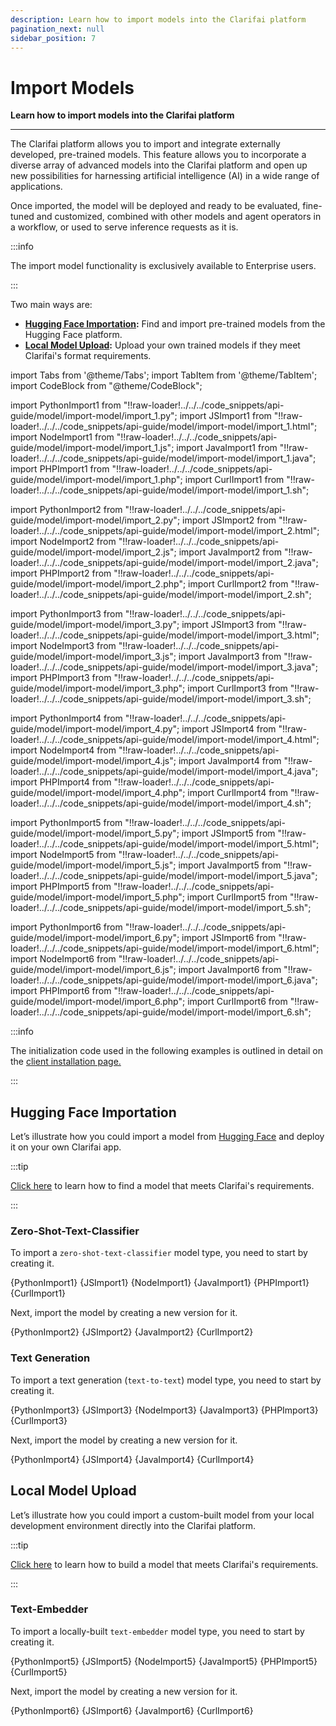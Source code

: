 ```yaml
---
description: Learn how to import models into the Clarifai platform
pagination_next: null
sidebar_position: 7
---
```


# Import Models

**Learn how to import models into the Clarifai platform**
<hr />

The Clarifai platform allows you to import and integrate externally developed, pre-trained models. This feature allows you to incorporate a diverse array of advanced models into the Clarifai platform and open up new possibilities for harnessing artificial intelligence (AI) in a wide range of applications.

Once imported, the model will be deployed and ready to be evaluated, fine-tuned and customized, combined with other models and agent operators in a workflow, or used to serve inference requests as it is.

:::info

The import model functionality is exclusively available to Enterprise users.

:::

Two main ways are:

- **[Hugging Face Importation](https://docs.clarifai.com/portal-guide/model/hf-model-importer):** Find and import pre-trained models from the Hugging Face platform.
- **[Local Model Upload](https://docs.clarifai.com/portal-guide/model/local-model-upload):** Upload your own trained models if they meet Clarifai's format requirements.

import Tabs from '@theme/Tabs';
import TabItem from '@theme/TabItem';
import CodeBlock from "@theme/CodeBlock";

import PythonImport1 from "!!raw-loader!../../../code_snippets/api-guide/model/import-model/import_1.py";
import JSImport1 from "!!raw-loader!../../../code_snippets/api-guide/model/import-model/import_1.html";
import NodeImport1 from "!!raw-loader!../../../code_snippets/api-guide/model/import-model/import_1.js";
import JavaImport1 from "!!raw-loader!../../../code_snippets/api-guide/model/import-model/import_1.java";
import PHPImport1 from "!!raw-loader!../../../code_snippets/api-guide/model/import-model/import_1.php";
import CurlImport1 from "!!raw-loader!../../../code_snippets/api-guide/model/import-model/import_1.sh";

import PythonImport2 from "!!raw-loader!../../../code_snippets/api-guide/model/import-model/import_2.py";
import JSImport2 from "!!raw-loader!../../../code_snippets/api-guide/model/import-model/import_2.html";
import NodeImport2 from "!!raw-loader!../../../code_snippets/api-guide/model/import-model/import_2.js";
import JavaImport2 from "!!raw-loader!../../../code_snippets/api-guide/model/import-model/import_2.java";
import PHPImport2 from "!!raw-loader!../../../code_snippets/api-guide/model/import-model/import_2.php";
import CurlImport2 from "!!raw-loader!../../../code_snippets/api-guide/model/import-model/import_2.sh";

import PythonImport3 from "!!raw-loader!../../../code_snippets/api-guide/model/import-model/import_3.py";
import JSImport3 from "!!raw-loader!../../../code_snippets/api-guide/model/import-model/import_3.html";
import NodeImport3 from "!!raw-loader!../../../code_snippets/api-guide/model/import-model/import_3.js";
import JavaImport3 from "!!raw-loader!../../../code_snippets/api-guide/model/import-model/import_3.java";
import PHPImport3 from "!!raw-loader!../../../code_snippets/api-guide/model/import-model/import_3.php";
import CurlImport3 from "!!raw-loader!../../../code_snippets/api-guide/model/import-model/import_3.sh";

import PythonImport4 from "!!raw-loader!../../../code_snippets/api-guide/model/import-model/import_4.py";
import JSImport4 from "!!raw-loader!../../../code_snippets/api-guide/model/import-model/import_4.html";
import NodeImport4 from "!!raw-loader!../../../code_snippets/api-guide/model/import-model/import_4.js";
import JavaImport4 from "!!raw-loader!../../../code_snippets/api-guide/model/import-model/import_4.java";
import PHPImport4 from "!!raw-loader!../../../code_snippets/api-guide/model/import-model/import_4.php";
import CurlImport4 from "!!raw-loader!../../../code_snippets/api-guide/model/import-model/import_4.sh";

import PythonImport5 from "!!raw-loader!../../../code_snippets/api-guide/model/import-model/import_5.py";
import JSImport5 from "!!raw-loader!../../../code_snippets/api-guide/model/import-model/import_5.html";
import NodeImport5 from "!!raw-loader!../../../code_snippets/api-guide/model/import-model/import_5.js";
import JavaImport5 from "!!raw-loader!../../../code_snippets/api-guide/model/import-model/import_5.java";
import PHPImport5 from "!!raw-loader!../../../code_snippets/api-guide/model/import-model/import_5.php";
import CurlImport5 from "!!raw-loader!../../../code_snippets/api-guide/model/import-model/import_5.sh";

import PythonImport6 from "!!raw-loader!../../../code_snippets/api-guide/model/import-model/import_6.py";
import JSImport6 from "!!raw-loader!../../../code_snippets/api-guide/model/import-model/import_6.html";
import NodeImport6 from "!!raw-loader!../../../code_snippets/api-guide/model/import-model/import_6.js";
import JavaImport6 from "!!raw-loader!../../../code_snippets/api-guide/model/import-model/import_6.java";
import PHPImport6 from "!!raw-loader!../../../code_snippets/api-guide/model/import-model/import_6.php";
import CurlImport6 from "!!raw-loader!../../../code_snippets/api-guide/model/import-model/import_6.sh";

:::info

The initialization code used in the following examples is outlined in detail on the [client installation page.](https://docs.clarifai.com/api-guide/api-overview/api-clients/#client-installation-instructions)

:::

## Hugging Face Importation

Let’s illustrate how you could import a model from [Hugging Face](https://huggingface.co/models) and deploy it on your own Clarifai app. 

:::tip

[Click here](https://docs.clarifai.com/portal-guide/model/hf-model-importer#step-1-find-a-model-on-hugging-face) to learn how to find a model that meets Clarifai's requirements. 

:::

### Zero-Shot-Text-Classifier

To import a `zero-shot-text-classifier` model type, you need to start by creating it. 

<Tabs>

<TabItem value="python" label="Python">
    <CodeBlock className="language-python">{PythonImport1}</CodeBlock>
</TabItem>

<TabItem value="js_rest" label="JavaScript (REST)">
    <CodeBlock className="language-javascript">{JSImport1}</CodeBlock>
</TabItem>

<TabItem value="nodejs" label="NodeJS">
    <CodeBlock className="language-javascript">{NodeImport1}</CodeBlock>
</TabItem>

<TabItem value="java" label="Java">
    <CodeBlock className="language-java">{JavaImport1}</CodeBlock>
</TabItem>

<TabItem value="php" label="PHP">
    <CodeBlock className="language-php">{PHPImport1}</CodeBlock>
</TabItem>

<TabItem value="curl" label="cURL">
    <CodeBlock className="language-bash">{CurlImport1}</CodeBlock>
</TabItem>

</Tabs>

Next, import the model by creating a new version for it. 

<Tabs>

<TabItem value="python" label="Python">
    <CodeBlock className="language-python">{PythonImport2}</CodeBlock>
</TabItem>

<TabItem value="js_rest" label="JavaScript (REST)">
    <CodeBlock className="language-javascript">{JSImport2}</CodeBlock>
</TabItem>

<!--
<TabItem value="nodejs" label="NodeJS">
    <CodeBlock className="language-javascript">{NodeImport2}</CodeBlock>
</TabItem>
-->

<TabItem value="java" label="Java">
    <CodeBlock className="language-java">{JavaImport2}</CodeBlock>
</TabItem>

<!--
<TabItem value="php" label="PHP">
    <CodeBlock className="language-php">{PHPImport2}</CodeBlock>
</TabItem>
-->

<TabItem value="curl" label="cURL">
    <CodeBlock className="language-bash">{CurlImport2}</CodeBlock>
</TabItem>

</Tabs>

### Text Generation

To import a text generation (`text-to-text`) model type, you need to start by creating it. 

<Tabs>

<TabItem value="python" label="Python">
    <CodeBlock className="language-python">{PythonImport3}</CodeBlock>
</TabItem>

<TabItem value="js_rest" label="JavaScript (REST)">
    <CodeBlock className="language-javascript">{JSImport3}</CodeBlock>
</TabItem>

<TabItem value="nodejs" label="NodeJS">
    <CodeBlock className="language-javascript">{NodeImport3}</CodeBlock>
</TabItem>

<TabItem value="java" label="Java">
    <CodeBlock className="language-java">{JavaImport3}</CodeBlock>
</TabItem>

<TabItem value="php" label="PHP">
    <CodeBlock className="language-php">{PHPImport3}</CodeBlock>
</TabItem>

<TabItem value="curl" label="cURL">
    <CodeBlock className="language-bash">{CurlImport3}</CodeBlock>
</TabItem>

</Tabs>

Next, import the model by creating a new version for it. 

<Tabs>

<TabItem value="python" label="Python">
    <CodeBlock className="language-python">{PythonImport4}</CodeBlock>
</TabItem>

<TabItem value="js_rest" label="JavaScript (REST)">
    <CodeBlock className="language-javascript">{JSImport4}</CodeBlock>
</TabItem>

<!--
<TabItem value="nodejs" label="NodeJS">
    <CodeBlock className="language-javascript">{NodeImport4}</CodeBlock>
</TabItem>
-->

<TabItem value="java" label="Java">
    <CodeBlock className="language-java">{JavaImport4}</CodeBlock>
</TabItem>

<!--
<TabItem value="php" label="PHP">
    <CodeBlock className="language-php">{PHPImport4}</CodeBlock>
</TabItem>
-->

<TabItem value="curl" label="cURL">
    <CodeBlock className="language-bash">{CurlImport4}</CodeBlock>
</TabItem>

</Tabs>

## Local Model Upload

Let’s illustrate how you could import a custom-built model from your local development environment directly into the Clarifai platform. 

:::tip

[Click here](https://github.com/Clarifai/clarifai-python/tree/master/clarifai/models/model_serving) to learn how to build a model that meets Clarifai's requirements.

:::

### Text-Embedder

To import a locally-built `text-embedder` model type, you need to start by creating it. 

<Tabs>

<TabItem value="python" label="Python">
    <CodeBlock className="language-python">{PythonImport5}</CodeBlock>
</TabItem>

<TabItem value="js_rest" label="JavaScript (REST)">
    <CodeBlock className="language-javascript">{JSImport5}</CodeBlock>
</TabItem>

<TabItem value="nodejs" label="NodeJS">
    <CodeBlock className="language-javascript">{NodeImport5}</CodeBlock>
</TabItem>

<TabItem value="java" label="Java">
    <CodeBlock className="language-java">{JavaImport5}</CodeBlock>
</TabItem>

<TabItem value="php" label="PHP">
    <CodeBlock className="language-php">{PHPImport5}</CodeBlock>
</TabItem>

<TabItem value="curl" label="cURL">
    <CodeBlock className="language-bash">{CurlImport5}</CodeBlock>
</TabItem>

</Tabs>

Next, import the model by creating a new version for it. 

<Tabs>

<TabItem value="python" label="Python">
    <CodeBlock className="language-python">{PythonImport6}</CodeBlock>
</TabItem>

<TabItem value="js_rest" label="JavaScript (REST)">
    <CodeBlock className="language-javascript">{JSImport6}</CodeBlock>
</TabItem>

<!--Uploaded model gives KeyError: 'text'
<TabItem value="nodejs" label="NodeJS">
    <CodeBlock className="language-javascript">{NodeImport6}</CodeBlock>
</TabItem>
-->

<TabItem value="java" label="Java">
    <CodeBlock className="language-java">{JavaImport6}</CodeBlock>
</TabItem>

<!--Uploaded model gives KeyError: 'text'
<TabItem value="php" label="PHP">
    <CodeBlock className="language-php">{PHPImport6}</CodeBlock>
</TabItem>
-->

<TabItem value="curl" label="cURL">
    <CodeBlock className="language-bash">{CurlImport6}</CodeBlock>
</TabItem>

</Tabs>